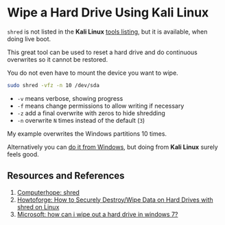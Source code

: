 # Wipe a Hard Drive Using Kali Linux

`shred` is not listed in the **Kali Linux** [tools listing](https://www.kali.org/tools/), but it is available, when doing live boot.

This great tool can be used to reset a hard drive and do continuous overwrites so it cannot be restored.

You do not even have to mount the device you want to wipe.

```zsh
sudo shred -vfz -n 10 /dev/sda
```

- `-v` means verbose, showing progress
- `-f` means change permissions to allow writing if necessary
- `-z` add a final overwrite with zeros to hide shredding
- `-n` overwrite `N` times instead of the default (`3`)

My example overwrites the Windows partitions 10 times.

Alternatively you can [do it from Windows][microsoft], but doing from **Kali Linux** surely feels good.

## Resources and References

1. [Computerhope: shred](https://www.computerhope.com/unix/shred.htm)
1. [Howtoforge: How to Securely Destroy/Wipe Data on Hard Drives with shred on Linux](https://www.howtoforge.com/how-to-securely-destroy-wipe-data-on-hard-drives-with-shred)
2. [Microsoft: how can i wipe out a hard drive in windows 7?][microsoft]

[microsoft]: https://answers.microsoft.com/en-us/windows/forum/all/how-can-i-wipe-out-a-hard-drive-in-windows-7/d52af648-92c5-4ceb-873b-542e7d6bf02d